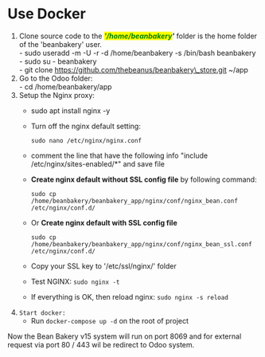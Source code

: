 # Use Docker

1. Clone source code to the _<mark style="color:green;">**'/home/beanbakery**</mark>**'**_ folder is the home folder of the 'beanbakery' user.\
   \- sudo useradd -m -U -r -d /home/beanbakery -s /bin/bash beanbakery\
   \- sudo su - beanbakery\
   \- git clone https://github.com/thebeanus/beanbakery\_store.git \~/app
2. Go to the Odoo folder:\
   \- cd /home/beanbakery/app
3. Setup the Nginx proxy:
   * sudo apt install nginx -y
   *   Turn off the nginx default setting:

       `sudo nano /etc/nginx/nginx.conf`
   * comment the line that have the following info "include /etc/nginx/sites-enabled/\*" and save file
   *   **Create nginx default without SSL config file** by following command:

       `sudo cp /home/beanbakery/beanbakery_app/nginx/conf/nginx_bean.conf /etc/nginx/conf.d/`
   *   Or **Create nginx default with SSL config file**

       `sudo cp /home/beanbakery/beanbakery_app/nginx/conf/nginx_bean_ssl.conf /etc/nginx/conf.d/`
   * Copy your SSL key to '/etc/ssl/nginx/' folder
   * Test NGINX: `sudo nginx -t`
   * If everything is OK, then reload nginx: `sudo nginx -s reload`
4. `Start docker:`
   * Run `docker-compose up -d` on the root of project

Now the Bean Bakery v15 system will run on port 8069 and for external request via port 80 / 443 wil be redirect to Odoo system.
